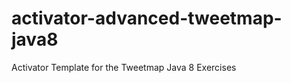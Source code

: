 activator-advanced-tweetmap-java8
==================================

Activator Template for the Tweetmap Java 8 Exercises
